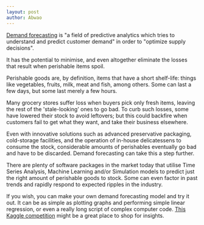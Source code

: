 ```yaml
---
layout: post
author: Abwao
---
```

[Demand forecasting](https://en.wikipedia.org/wiki/Demand_forecasting) is "a field of predictive analytics which tries to understand and predict customer demand" in order to "optimize supply decisions".

It has the potential to minimise, and even altogether eliminate the losses that result when perishable items spoil.

Perishable goods are, by definition, items that have a short shelf-life: things like vegetables, fruits, milk, meat and fish, among others. Some can last a few days, but some last merely a few hours.

Many grocery stores suffer loss when buyers pick only fresh items, leaving the rest of the 'stale-looking' ones to go bad. To curb such losses, some have lowered their stock to avoid leftovers; but this could backfire when customers fail to get what they want, and take their business elsewhere.

Even with innovative solutions such as advanced preservative packaging, cold-storage facilities, and the operation of in-house delicatessens to consume the stock, considerable amounts of perishables eventually go bad and have to be discarded. Demand forecasting can take this a step further.

There are plenty of software packages in the market today that utilise Time Series Analysis, Machine Learning and/or Simulation models to predict just the right amount of perishable goods to stock. Some can even factor in past trends and rapidly respond to expected ripples in the industry. 

If you wish, you can make your own demand forecasting model and try it out. It can be as simple as plotting graphs and performing simple linear regression, or even a really long script of complex computer code. [This Kaggle competition](https://www.kaggle.com/c/favorita-grocery-sales-forecasting) might be a great place to shop for insights. 

